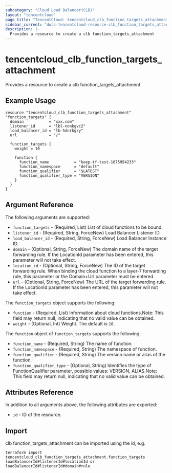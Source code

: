 ```yaml
---
subcategory: "Cloud Load Balancer(CLB)"
layout: "tencentcloud"
page_title: "TencentCloud: tencentcloud_clb_function_targets_attachment"
sidebar_current: "docs-tencentcloud-resource-clb_function_targets_attachment"
description: |-
  Provides a resource to create a clb function_targets_attachment
---
```


# tencentcloud_clb_function_targets_attachment

Provides a resource to create a clb function_targets_attachment

## Example Usage

```hcl
resource "tencentcloud_clb_function_targets_attachment" "function_targets" {
  domain           = "xxx.com"
  listener_id      = "lbl-nonkgvc2"
  load_balancer_id = "lb-5dnrkgry"
  url              = "/"

  function_targets {
    weight = 10

    function {
      function_name           = "keep-tf-test-1675954233"
      function_namespace      = "default"
      function_qualifier      = "$LATEST"
      function_qualifier_type = "VERSION"
    }
  }
}
```

## Argument Reference

The following arguments are supported:

* `function_targets` - (Required, List) List of cloud functions to be bound.
* `listener_id` - (Required, String, ForceNew) Load Balancer Listener ID.
* `load_balancer_id` - (Required, String, ForceNew) Load Balancer Instance ID.
* `domain` - (Optional, String, ForceNew) The domain name of the target forwarding rule. If the LocationId parameter has been entered, this parameter will not take effect.
* `location_id` - (Optional, String, ForceNew) The ID of the target forwarding rule. When binding the cloud function to a layer-7 forwarding rule, this parameter or the Domain+Url parameter must be entered.
* `url` - (Optional, String, ForceNew) The URL of the target forwarding rule. If the LocationId parameter has been entered, this parameter will not take effect.

The `function_targets` object supports the following:

* `function` - (Required, List) Information about cloud functions.Note: This field may return null, indicating that no valid value can be obtained.
* `weight` - (Optional, Int) Weight. The default is `10`.

The `function` object of `function_targets` supports the following:

* `function_name` - (Required, String) The name of function.
* `function_namespace` - (Required, String) The namespace of function.
* `function_qualifier` - (Required, String) The version name or alias of the function.
* `function_qualifier_type` - (Optional, String) Identifies the type of FunctionQualifier parameter, possible values: VERSION, ALIAS.Note: This field may return null, indicating that no valid value can be obtained.

## Attributes Reference

In addition to all arguments above, the following attributes are exported:

* `id` - ID of the resource.




## Import

clb function_targets_attachment can be imported using the id, e.g.

```
terraform import tencentcloud_clb_function_targets_attachment.function_targets loadBalancerId#listenerId#locationId or loadBalancerId#listenerId#domain#rule
```

